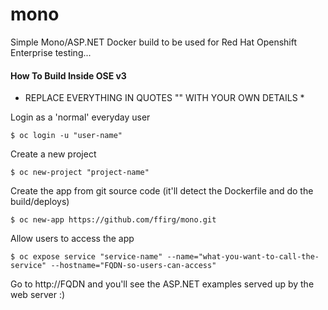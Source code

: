 # mono
Simple Mono/ASP.NET Docker build to be used for Red Hat Openshift Enterprise testing...

#### How To Build Inside OSE v3

* REPLACE EVERYTHING IN QUOTES "" WITH YOUR OWN DETAILS *

Login as a 'normal' everyday user
```
$ oc login -u "user-name"
```

Create a new project
```
$ oc new-project "project-name"
```

Create the app from git source code (it'll detect the Dockerfile and do the build/deploys)
```
$ oc new-app https://github.com/ffirg/mono.git
```

Allow users to access the app
```
$ oc expose service "service-name" --name="what-you-want-to-call-the-service" --hostname="FQDN-so-users-can-access"
```
Go to http://FQDN and you'll see the ASP.NET examples served up by the web server :)
